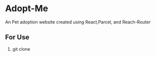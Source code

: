 # Adopt-Me

An Pet adoption website created using React,Parcel, and Reach-Router

## For Use

1. git clone
